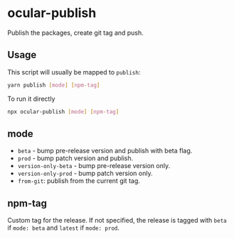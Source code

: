 # ocular-publish

Publish the packages, create git tag and push.

## Usage

This script will usually be mapped to `publish`:
```bash
yarn publish [mode] [npm-tag]
```

To run it directly
```bash
npx ocular-publish [mode] [npm-tag]
```

## mode

- `beta` - bump pre-release version and publish with beta flag.
- `prod` - bump patch version and publish.
- `version-only-beta` - bump pre-release version only.
- `version-only-prod` - bump patch version only.
- `from-git`: publish from the current git tag.

## npm-tag

Custom tag for the release. If not specified, the release is tagged with `beta` if `mode: beta` and `latest` if `mode: prod`.
